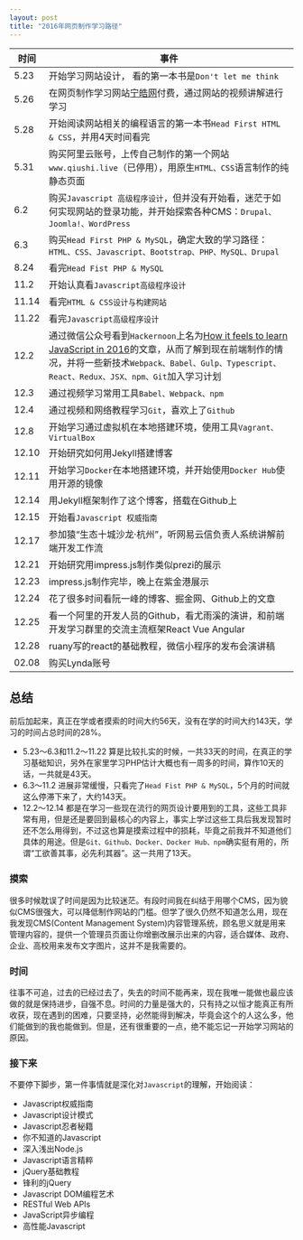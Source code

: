 ```yaml
---
layout: post
title: "2016年网页制作学习路径"
---
```



| 时间    | 事件                                       |
| ----- | ---------------------------------------- |
| 5.23  | 开始学习网站设计，	看的第一本书是`Don't let me think`    |
| 5.26  | 在网页制作学习网站[宁皓网](www.ninghao.net)付费，通过网站的视频讲解进行学习 |
| 5.28  | 开始阅读网站相关的编程语言的第一本书`Head First HTML & CSS`，并用4天时间看完 |
| 5.31  | 购买阿里云账号，上传自己制作的第一个网站`www.qiushi.live`（已停用），用原生`HTML、CSS`语言制作的纯静态页面 |
| 6.2   | 购买`Javascript 高级程序设计`，但并没有开始看，迷茫于如何实现网站的登录功能，并开始探索各种CMS：`Drupal、Joomla!、WordPress` |
| 6.3   | 购买`Head First PHP & MySQL`，确定大致的学习路径：`HTML、CSS、Javascript、Bootstrap、PHP、MySQL、Drupal` |
| 8.24  | 看完`Head Fist PHP & MySQL`                |
| 11.2  | 开始认真看`Javascript高级程序设计`                  |
| 11.14 | 看完`HTML & CSS设计与构建网站`                    |
| 11.22 | 看完`Javascript高级程序设计`                     |
| 12.2  | 通过微信公众号看到`Hackernoon`上名为[How it feels to learn JavaScript in 2016](https://hackernoon.com/how-it-feels-to-learn-javascript-in-2016-d3a717dd577f#.vwunh4whs)的文章，从而了解到现在前端制作的情况，并将一些新技术`Webpack、Babel、Gulp、Typescript、React、Redux、JSX、npm、Git`加入学习计划 |
| 12.3  | 通过视频学习常用工具`Babel、Webpack、npm`            |
| 12.4  | 通过视频和网络教程学习`Git`，喜欢上了`Github`            |
| 12.8  | 开始学习通过虚拟机在本地搭建环境，使用工具`Vagrant、VirtualBox` |
| 12.10 | 开始研究如何用Jekyll搭建博客                        |
| 12.11 | 开始学习`Docker`在本地搭建环境，并开始使用`Docker Hub`使用开源的镜像 |
| 12.14 | 用Jekyll框架制作了这个博客，搭载在Github上              |
| 12.15 | 开始看`Javascript 权威指南`                     |
| 12.17 | 参加猿“生态十城沙龙·杭州”，听网易云信负责人系统讲解前端开发工作流       |
| 12.21 | 开始研究用impress.js制作类似prezi的展示              |
| 12.23 | impress.js制作完毕，晚上在紫金港展示                  |
| 12.24 | 花了很多时间看阮一峰的博客、掘金网、Github上的文章             |
| 12.25 | 看一个阿里的开发人员的Github，看尤雨溪的演讲，和前端开发学习群里的交流主流框架React Vue Angular |
| 12.28 | ruany写的react的基础教程，微信小程序的发布会演讲稿           |
| 02.08 | 购买Lynda账号                                |

## 总结
前后加起来，真正在学或者摸索的时间大约56天，没有在学的时间大约143天，学习的时间占总时间的28%。

- 5.23～6.3和11.2～11.22 算是比较扎实的时候，一共33天的时间，在真正的学习基础知识，另外在家里学习PHP估计大概也有一周多的时间，算作10天的话，一共就是43天。
- 6.3～11.2 进展非常缓慢，只看完了`Head Fist PHP & MySQL`，5个月的时间就这么停滞下来了，大约143天。
- 12.2～12.14 都是在学习一些现在流行的网页设计要用到的工具，这些工具非常有用，但是还是要回到最核心的内容上，事实上学过这些工具后我发现暂时还不怎么用得到，不过这也算是摸索过程中的损耗，毕竟之前我并不知道他们具体的用途。但是`Git、Github、Docker、Docker Hub、npm`确实挺有用的，所谓“工欲善其事，必先利其器”。这一共用了13天。

### 摸索
很多时候耽误了时间是因为比较迷茫。有段时间我在纠结于用哪个CMS，因为貌似CMS很强大，可以降低制作网站的门槛。但学了很久仍然不知道怎么用，现在我发现CMS(Content Management System)内容管理系统，顾名思义就是用来管理内容的，提供一个管理员页面让你增删改展示出来的内容，适合媒体、政府、企业、高校用来发布文字图片，这并不是我需要的。

### 时间
往事不可追，过去的已经过去了，失去的时间不能再来，现在我唯一能做也最应该做的就是保持进步，自强不息。时间的力量是强大的，只有持之以恒才能真正有所收获，现在遇到的困难，只要坚持，必然能得到解决，毕竟会这个的人这么多，他们能做到的我也能做到。但是，还有很重要的一点，绝不能忘记一开始学习网站的原因。

### 接下来
不要停下脚步，第一件事情就是深化对`Javascript`的理解，开始阅读：

- Javascript权威指南
- Javascript设计模式
- Javascript忍者秘籍
- 你不知道的Javascript
- 深入浅出Node.js
- Javascript语言精粹
- jQuery基础教程
- 锋利的jQuery
- Javascript DOM编程艺术
- RESTful Web APIs
- JavaScript异步编程
- 高性能Javascript
